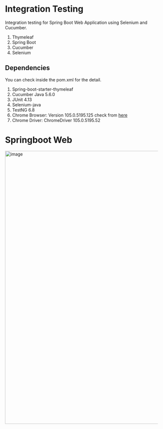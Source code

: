 # Integration Testing 

Integration testing for Spring Boot Web Application using Selenium and Cucumber.

1. Thymeleaf
2. Spring Boot
3. Cucumber
4. Selenium

## Dependencies
You can check inside the pom.xml for the detail.

1. Spring-boot-starter-thymeleaf
2. Cucumber Java 5.6.0
3. JUnit 4.13
4. Selenium-java
5. TestNG 6.8
6. Chrome Browser: Version 105.0.5195.125  check from [here](https://chromedriver.chromium.org/downloads)
7. Chrome Driver: ChromeDriver 105.0.5195.52

# Springboot Web

<img width="896" alt="image" src="https://user-images.githubusercontent.com/19463315/190928244-02ae7925-d350-4a9e-86c9-85d876566c06.png">
